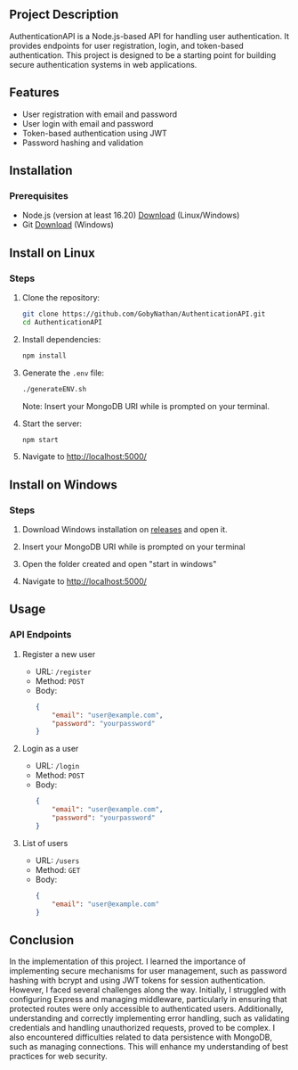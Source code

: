 ## Project Description
AuthenticationAPI is a Node.js-based API for handling user authentication. It provides endpoints for user registration, login, and token-based authentication. This project is designed to be a starting point for building secure authentication systems in web applications.

## Features
- User registration with email and password
- User login with email and password
- Token-based authentication using JWT
- Password hashing and validation

## Installation

### Prerequisites
- Node.js (version at least 16.20) [Download](https://nodejs.org/en) (Linux/Windows)
- Git [Download](https://git-scm.com/downloads/win) (Windows)

## Install on Linux
### Steps
1. Clone the repository:
    ```sh
    git clone https://github.com/GobyNathan/AuthenticationAPI.git
    cd AuthenticationAPI
    ```

2. Install dependencies:
    ```sh
    npm install
    ```

3. Generate the `.env` file:
    ```sh
    ./generateENV.sh
    ```
    Note: Insert your MongoDB URI while is prompted on your terminal.

4. Start the server:
    ```sh
    npm start
    ```

5. Navigate to [http://localhost:5000/](http://localhost:5000/)

## Install on Windows
### Steps
1. Download Windows installation on [releases](https://github.com/GobyNathan/AuthenticationAPI/releases) and open it.

2. Insert your MongoDB URI while is prompted on your terminal

3. Open the folder created and open "start in windows"

4. Navigate to [http://localhost:5000/](http://localhost:5000/)

## Usage

### API Endpoints

1. Register a new user
    - URL: `/register`
    - Method: `POST`
    - Body:
        ```json
        {
            "email": "user@example.com",
            "password": "yourpassword"
        }
        ```

2. Login as a user
    - URL: `/login`
    - Method: `POST`
    - Body:
        ```json
        {
            "email": "user@example.com",
            "password": "yourpassword"
        }
        ```

3. List of users
    - URL: `/users`
    - Method: `GET`
    - Body:
        ```json
        {
            "email": "user@example.com"
        }
        ```
## Conclusion
In the implementation of this project. I learned the importance of implementing secure mechanisms for user management, such as password hashing with bcrypt and using JWT tokens for session authentication.
However, I faced several challenges along the way. Initially, I struggled with configuring Express and managing middleware, particularly in ensuring that protected routes were only accessible to authenticated users.
Additionally, understanding and correctly implementing error handling, such as validating credentials and handling unauthorized requests, proved to be complex.
I also encountered difficulties related to data persistence with MongoDB, such as managing connections. This will enhance my understanding of best practices for web security.